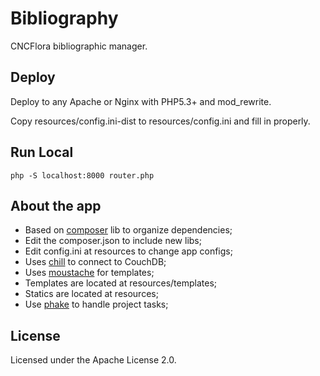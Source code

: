 # Bibliography

CNCFlora bibliographic manager.

## Deploy

Deploy to any Apache or Nginx with PHP5.3+ and mod\_rewrite.

Copy resources/config.ini-dist to resources/config.ini and fill in properly.

## Run Local

    php -S localhost:8000 router.php

## About the app

- Based on [composer](http://getcomposer.org) lib to organize dependencies;
- Edit the composer.json to include new libs;
- Edit config.ini at resources to change app configs;
- Uses [chill](https://github.com/dancryer/Chill) to connect to CouchDB;
- Uses [moustache](https://github.com/bobthecow/mustache.php) for templates;
- Templates are located at resources/templates;
- Statics are located at resources;
- Use [phake](https://github.com/jaz303/phake) to handle project tasks;

## License

Licensed under the Apache License 2.0.

